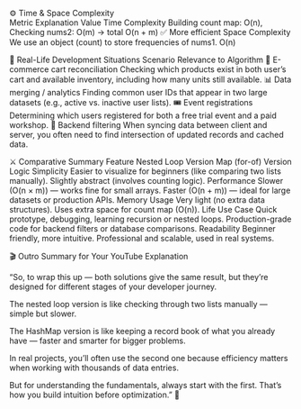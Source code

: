 ⚙️ Time & Space Complexity        
Metric	            Explanation	                                                       Value
Time Complexity	    Building count map: O(n), Checking nums2: O(m) → total O(n + m)	   ✅ More efficient
Space Complexity	  We use an object (count) to store frequencies of nums1.	           O(n)

🧩 Real-Life Development Situations
Scenario	                            Relevance to Algorithm
🛒 E-commerce cart reconciliation	    Checking which products exist in both user’s cart and available inventory, including how many units still available.
📊 Data merging / analytics	          Finding common user IDs that appear in two large datasets (e.g., active vs. inactive user lists).
🎟️ Event registrations	               Determining which users registered for both a free trial event and a paid workshop.
📱 Backend filtering	                When syncing data between client and server, you often need to find intersection of updated records and cached data.

⚔️ Comparative Summary
Feature   	        Nested Loop Version	                                Map (for-of) Version
Logic Simplicity	  Easier to visualize for beginners (like comparing two lists manually).	Slightly abstract (involves counting logic).
Performance	        Slower (O(n × m)) — works fine for small arrays.	  Faster (O(n + m)) — ideal for large datasets or production APIs.
Memory Usage	      Very light (no extra data structures).	            Uses extra space for count map (O(n)).
Life Use Case	      Quick prototype, debugging, learning recursion or nested loops.	Production-grade code for backend filters or database comparisons.
Readability	        Beginner friendly, more intuitive.	                Professional and scalable, used in real systems.


🎬 Outro Summary for Your YouTube Explanation

“So, to wrap this up — both solutions give the same result,
but they’re designed for different stages of your developer journey.

The nested loop version is like checking through two lists manually — simple but slower.

The HashMap version is like keeping a record book of what you already have — faster and smarter for bigger problems.

In real projects, you’ll often use the second one because efficiency matters when working with thousands of data entries.

But for understanding the fundamentals, always start with the first. That’s how you build intuition before optimization.” 🚀


